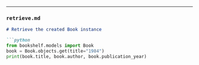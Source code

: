 
---

### `retrieve.md`
```markdown
# Retrieve the created Book instance

```python
from bookshelf.models import Book
book = Book.objects.get(title="1984")
print(book.title, book.author, book.publication_year)
